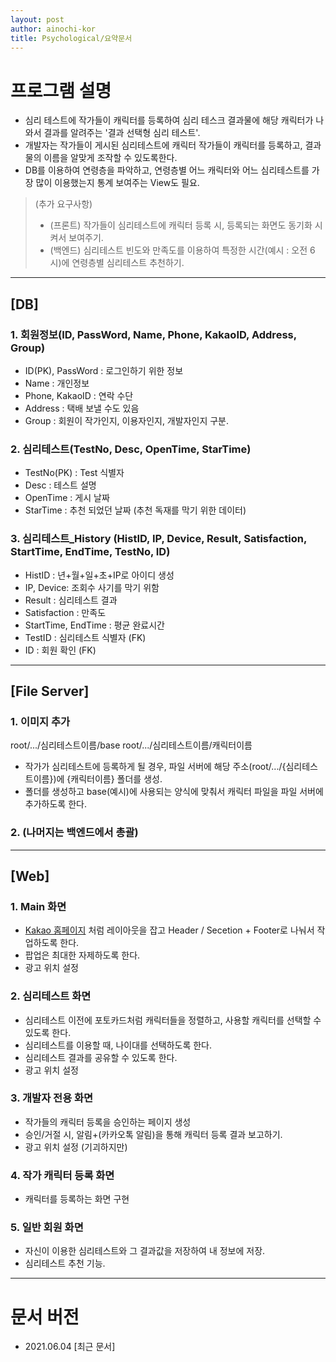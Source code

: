```yaml
---
layout: post
author: ainochi-kor
title: Psychological/요약문서
---
```



# 프로그램 설명 

- 심리 테스트에 작가들이 캐릭터를 등록하여 심리 테스크 결과물에 해당 캐릭터가 나와서 결과를 알려주는 '결과 선택형 심리 테스트'. 
- 개발자는 작가들이 게시된 심리테스트에 캐릭터 작가들이 캐릭터를 등록하고, 결과물의 이름을 알맞게 조작할 수 있도록한다.
- DB를 이용하여 연령층을 파악하고, 연령층별 어느 캐릭터와 어느 심리테스트를 가장 많이 이용했는지 통계 보여주는 View도 필요.
> (추가 요구사항)
> - (프론트) 작가들이 심리테스트에 캐릭터 등록 시, 등록되는 화면도 동기화 시켜서 보여주기.
> - (백엔드) 심리테스트 빈도와 만족도를 이용하여 특정한 시간(예시 : 오전 6시)에 연령층별 심리테스트 추천하기.

--- 

## [DB]

### 1. 회원정보(ID, PassWord, Name, Phone, KakaoID, Address, Group)
- ID(PK), PassWord : 로그인하기 위한 정보
- Name : 개인정보 
- Phone, KakaoID : 연락 수단
- Address : 택배 보낼 수도 있음
- Group : 회원이 작가인지, 이용자인지, 개발자인지 구분.

### 2. 심리테스트(TestNo, Desc, OpenTime, StarTime)
- TestNo(PK) : Test 식별자
- Desc : 테스트 설명
- OpenTime : 게시 날짜
- StarTime : 추천 되었던 날짜 (추천 독재를 막기 위한 데이터)

### 3. 심리테스트_History (HistID, IP, Device, Result, Satisfaction, StartTime, EndTime, TestNo, ID)
- HistID : 년+월+일+초+IP로 아이디 생성
- IP, Device: 조회수 사기를 막기 위함
- Result : 심리테스트 결과
- Satisfaction : 만족도
- StartTime, EndTime : 평균 완료시간
- TestID : 심리테스트 식별자 (FK)
- ID : 회원 확인 (FK)

---

## [File Server]

### 1. 이미지 추가
root/.../심리테스트이름/base
root/.../심리테스트이름/캐릭터이름

- 작가가 심리테스트에 등록하게 될 경우, 파일 서버에 해당 주소(root/.../{심리테스트이름})에 {캐릭터이름} 폴더를 생성.
- 폴더를 생성하고 base(예시)에 사용되는 양식에 맞춰서 캐릭터 파일을 파일 서버에 추가하도록 한다.

### 2. (나머지는 백엔드에서 총괄)

---

## [Web]

### 1. Main 화면

- [Kakao 홈페이지](https://www.kakaocorp.com/page/) 처럼 레이아웃을 잡고 Header / Secetion + Footer로 나눠서 작업하도록 한다.
- 팝업은 최대한 자제하도록 한다.
- 광고 위치 설정


### 2. 심리테스트 화면
- 심리테스트 이전에 포토카드처럼 캐릭터들을 정렬하고, 사용할 캐릭터를 선택할 수 있도록 한다.
- 심리테스트를 이용할 때, 나이대를 선택하도록 한다.
- 심리테스트 결과를 공유할 수 있도록 한다.
- 광고 위치 설정

### 3. 개발자 전용 화면
- 작가들의 캐릭터 등록을 승인하는 페이지 생성
- 승인/거절 시, 알림+(카카오톡 알림)을 통해 캐릭터 등록 결과 보고하기.
- 광고 위치 설정 (기괴하지만)

### 4. 작가 캐릭터 등록 화면
- 캐릭터를 등록하는 화면 구현

### 5. 일반 회원 화면
- 자신이 이용한 심리테스트와 그 결과값을 저장하여 내 정보에 저장.
- 심리테스트 추천 기능.
 

--- 

# 문서 버전
 - 2021.06.04 [최근 문서]